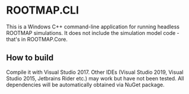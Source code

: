 # ROOTMAP.CLI

This is a Windows C++ command-line application for running headless ROOTMAP simulations. It does not include the simulation model code - that's in ROOTMAP.Core.

## How to build

Compile it with Visual Studio 2017. Other IDEs (Visual Studio 2019, Visual Studio 2015, Jetbrains Rider etc.) may work but have not been tested. All dependencies will be automatically obtained via NuGet package.

